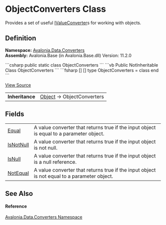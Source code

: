 # ObjectConverters Class


Provides a set of useful <a href="T_Avalonia_Data_Converters_IValueConverter">IValueConverter</a>s for working with objects.



## Definition
**Namespace:** <a href="N_Avalonia_Data_Converters">Avalonia.Data.Converters</a>  
**Assembly:** Avalonia.Base (in Avalonia.Base.dll) Version: 11.2.0

<Tabs groupId="api-code-preview">
<TabItem value="csharp" label="C#">
```csharp
public static class ObjectConverters
```
</TabItem>
<TabItem value="vb" label="VB">
```vb
Public NotInheritable Class ObjectConverters
```
</TabItem>
<TabItem value="fsharp" label="F#">
```fsharp
[<AbstractClassAttribute>]
[<SealedAttribute>]
type ObjectConverters = class end
```
</TabItem>
</Tabs>



<a href="https://github.com/AvaloniaUI/Avalonia/tree/master/src/Avalonia.Base/Data/Converters/ObjectConverters.cs" title="View the source code">View Source</a>

<table>
<tr><td><strong>Inheritance</strong></td><td><a href="https://learn.microsoft.com/dotnet/api/system.object" target="_blank" rel="noopener noreferrer">Object</a>  →  ObjectConverters</td></tr>
</table>



## Fields
<table>
<tr>
<td><a href="F_Avalonia_Data_Converters_ObjectConverters_Equal">Equal</a></td>
<td>A value converter that returns true if the input object is equal to a parameter object.</td>
</tr>
<tr>
<td><a href="F_Avalonia_Data_Converters_ObjectConverters_IsNotNull">IsNotNull</a></td>
<td>A value converter that returns true if the input object is not null.</td>
</tr>
<tr>
<td><a href="F_Avalonia_Data_Converters_ObjectConverters_IsNull">IsNull</a></td>
<td>A value converter that returns true if the input object is a null reference.</td>
</tr>
<tr>
<td><a href="F_Avalonia_Data_Converters_ObjectConverters_NotEqual">NotEqual</a></td>
<td>A value converter that returns true if the input object is not equal to a parameter object.</td>
</tr>
</table>

## See Also


#### Reference
<a href="N_Avalonia_Data_Converters">Avalonia.Data.Converters Namespace</a>  
